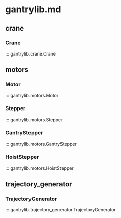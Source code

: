 # gantrylib.md

## crane

### Crane

::: gantrylib.crane.Crane

## motors

### Motor

::: gantrylib.motors.Motor

### Stepper

::: gantrylib.motors.Stepper

### GantryStepper

::: gantrylib.motors.GantryStepper

### HoistStepper

::: gantrylib.motors.HoistStepper

## trajectory_generator

### TrajectoryGenerator

::: gantrylib.trajectory_generator.TrajectoryGenerator
